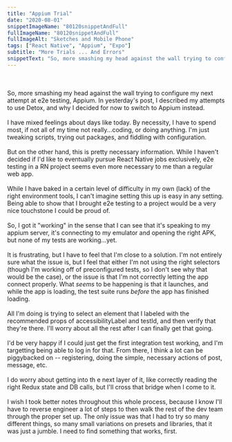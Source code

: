 ```yaml
---
title: "Appium Trial"
date: "2020-08-01"
snippetImageName: "80120snippetAndFull"
fullImageName: "80120snippetAndFull"
fullImageAlt: "Sketches and Mobile Phone"
tags: ["React Native", "Appium", "Expo"]
subtitle: "More Trials ... And Errors"
snippetText: "So, more smashing my head against the wall trying to configure my next attempt at e2e testing, Appium.  In yesterday's post, I described my attempts to use Detox, and why I decided for now to switch to Appium instead."
---
```


<br>
<br>
So, more smashing my head against the wall trying to configure my next attempt at e2e testing, Appium.  In yesterday's post, I described my attempts to use Detox, and why I decided for now to switch to Appium instead.
<br>
<br>
I have mixed feelings about days like today.  By necessity, I have to spend most, if not all of my time not really...coding, or doing anything.  I'm just tweaking scripts, trying out packages, and fiddling with configuration.
<br>
<br>
But on the other hand, this is pretty necessary information.  While I haven't decided if I'd like to eventually pursue React Native jobs exclusively, e2e testing in a RN project seems even more necessary to me than a regular web app.
<br>
<br>
While I have baked in a certain level of difficulty in my own (lack) of the right environment tools, I can't imagine setting this up is easy in any setting.  Being able to show that I brought e2e testing to a project would be a very nice touchstone I could be proud of.
<br>
<br>
So, I got it "working" in the sense that I can see that it's speaking to my appium server, it's connecting to my emulator and opening the right APK, but none of my tests are working...yet.
<br>
<br>
It is frustrating, but I have to feel that I'm close to a solution.  I'm not entirely sure what the issue is, but I feel that either I'm not using the right selectors (though I'm working off of preconfigured tests, so I don't see why that would be the case), or the issue is that I'm not correctly letting the app connect properly.  What <em>seems</em> to be happening is that it launches, and while the app is loading, the test suite runs <em>before</em> the app has finished loading.
<br>
<br>
All I'm doing is trying to select an element that I labeled with the recommended props of accessibilityLabel and testId, and then verify that they're there.  I'll worry about all the rest after I can finally get that going.
<br>
<br>
I'd be very happy if I could just get the first integration test working, and I'm targetting being able to log in for that.  From there, I think a lot can be piggybacked on -- registering, doing the simple, necessary actions of post, message, etc. 
<br>
<br>
I do worry about getting into th e next layer of it, like correctly reading the right Redux state and DB calls, but I'll cross that bridge when I come to it.
<br>
<br>
I wish I took better notes throughout this whole process, because I know I'll have to reverse engineer a lot of steps to then walk the rest of the dev team through the proper set up.  The only issue was that I had to try so many different things, so many small variations on presets and libraries, that it was just a jumble.  I need to find something that works, first.
<br>
<br>